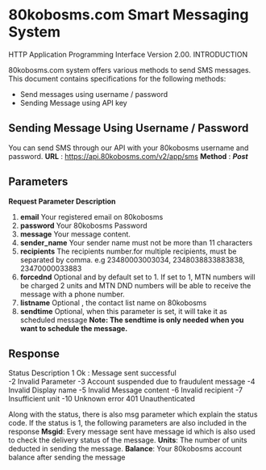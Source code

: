 # 80kobosms.com Smart Messaging System
HTTP Application Programming Interface
Version 2.00. INTRODUCTION

80kobosms.com system offers various methods to send SMS messages. This document contains specifications for the following methods:
 - Send messages using username / password 
 - Sending Message using API key

## Sending Message Using Username / Password
You can send SMS through our API with your 80kobosms username and password.
**URL** : https://api.80kobosms.com/v2/app/sms
**Method** : ***Post***

## Parameters
**Request Parameter Description**
1. **email** Your registered email on 80kobosms
2. **password** Your 80kobosms Password
3. **message** Your message content.
4. **sender_name** Your sender name must not be more than 11
characters
5. **recipients** The recipients number.for multiple recipients, must
be separated by comma. e.g 23480003003034, 2348038833883838, 23470000033883
6. **forcednd** Optional and by default set to 1. If set to 1, MTN
numbers will be charged 2 units and MTN DND numbers will be able to receive the message with a phone number.
7. **listname** Optional , the contact list name on 80kobosms
8. **sendtime** Optional, when this parameter is set, it will take it as
scheduled message
**Note: The sendtime is only needed when you want to schedule the message.**
## Response
Status     Description
1           Ok : Message sent successful   
-2           Invalid Parameter
-3           Account suspended due to fraudulent message
-4           Invalid Display name
-5           Invalid Message content
-6          Invalid recipient
-7          Insufficient unit
-10        Unknown error 
401 Unauthenticated

Along with the status, there is also msg parameter which explain the status code. If the status is 1, the following parameters are also included in the response
**Msgid**: Every message sent have message id which is also used to check the delivery status of the message.
**Units**: The number of units deducted in sending the message.
**Balance**: Your 80kobosms account balance after sending the message
